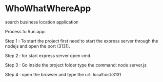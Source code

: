 # WhoWhatWhereApp
search business location application

Process to Run app:

Step 1 : To start the project first need to start the express server through the nodejs
         and open the port (3131).

Step 2 : for start express server open cmd.

Step 3 : Go inside the project folder type the command: node server.js

Step 4 : open the browser and type the url: localhost:3131	